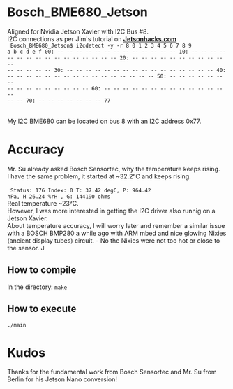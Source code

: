 # Bosch_BME680_Jetson

Aligned for Nvidia Jetson Xavier with I2C Bus #8.<br>
I2C connections as per Jim's tutorial on **[Jetsonhacks.com](https://jetsonhacks.com/2018/10/23/i2c-nvidia-jetson-agx-xavier-developer-kit/)** .
<br>
<code>
Bosch_BME680_Jetson$ i2cdetect -y -r 8
     0  1  2  3  4  5  6  7  8  9  a  b  c  d  e  f
00:          -- -- -- -- -- -- -- -- -- -- -- -- -- 
10: -- -- -- -- -- -- -- -- -- -- -- -- -- -- -- -- 
20: -- -- -- -- -- -- -- -- -- -- -- -- -- -- -- -- 
30: -- -- -- -- -- -- -- -- -- -- -- -- -- -- -- -- 
40: -- -- -- -- -- -- -- -- -- -- -- -- -- -- -- -- 
50: -- -- -- -- -- -- -- -- -- -- -- -- -- -- -- -- 
60: -- -- -- -- -- -- -- -- -- -- -- -- -- -- -- -- 
70: -- -- -- -- -- -- -- 77  
</code>
<br>
My I2C BME680 can be located on bus 8 with an I2C address 0x77.


# Accuracy

Mr. Su already asked Bosch Sensortec, why the temperature keeps rising.<br>
I have the same problem, it started at ~32.2°C and keeps rising.<br>
<br>
<code>
Status: 176 Index: 0 T: 37.42 degC, P: 964.42 hPa, H 26.24 %rH , G: 144190 ohms
</code>
<br>
Real temperature ~23°C.<br>
However, I was more interested in getting the I2C driver also runnig on a Jetson Xavier.<br>
About temperature accuracy, I will worry later and remember a similar issue with a BOSCH BMP280 a while ago with ARM mbed and nice glowing Nixies (ancient display tubes) circuit. - No the Nixies were not too hot or close to the sensor.  J

How to compile
---

In the directory:
`make`

How to execute
---

`./main`

# Kudos

Thanks for the fundamental work from Bosch Sensortec and Mr. Su from Berlin for his Jetson Nano conversion!
